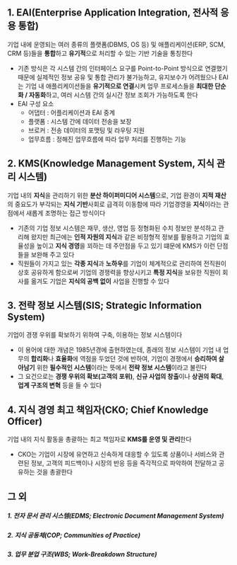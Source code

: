 ## 1. EAI(Enterprise Application Integration, 전사적 응용 통합)
기업 내에 운영되는 여러 종류의 플랫폼(DBMS, OS 등) 및 애플리케이션(ERP, SCM, CRM 등)들을 **통합**하고 **유기적**으로 처리할 수 있는 기반 기술을 통칭한다
- 기존 방식은 각 시스템 간의 인터페이스 요구를 Point-to-Point 방식으로 연결했기 때문에 실제적인 정보 공유 및 통합 관리가 불가능하고, 유지보수가 어려웠으나 EAI는 기업 내 애플리케이션들을 **유기적으로 연결**시켜 업무 프로세스들을 **최대한 단순화 / 자동화**하고, 여러 시스템 간의 실시간 정보 조회가 가능하도록 한다
- EAI 구성 요소
  - 어댑터 : 어플리케이션과 EAI 중계
  - 플랫폼 : 시스템 간에 데이터 전송을 보장
  - 브로커 : 전송 데이터의 포맷팅 및 라우팅 지원
  - 업무흐름 : 정해진 업무흐름에 따라 업무 처리를 진행하는 기능

## 2. KMS(Knowledge Management System, 지식 관리 시스템)
기업 내의 **지식**을 관리하기 위한 **분산 하이퍼미디어 시스템**으로, 기업 환경이 **지적 재산**의 중요도가 부각되는 **지식 기반**사회로 급격히 이동함에 따라 기업경영을 **지식**이라는 관점에서 새롭게 조명하는 접근 방식이다
- 기존의 기업 정보 시스템은 재무, 생산, 영업 등 정형화된 수치 정보만 분석하고 관리해 왔지만 최근에는 **인적 자원의 지식**과 같은 비정형적 정보를 활용하고 기업의 효율성을 높이고 **지식 경영**을 꾀하는 데 주안점을 두고 있기 떄문에 KMS가 이런 단점들을 보완해 주고 있다
- 직원들이 가지고 있는 **각종 지식**과 **노하우**를 기업이 체계적으로 관리하여 전직원이 상호 공유하게 함으로써 기업의 경쟁력을 향상시키고 **특정 지식**을 보유한 직원이 회사를 옮겨도 기업은 **지식의 공백 없이** 사업을 진행할 수 있다

## 3. 전략 정보 시스템(SIS; Strategic Information System)
기업이 경쟁 우위를 확보하기 위하여 구축, 이용하는 정보 시스템이다
- 이 용어에 대한 개념은 1985년경에 출현하였는데, 종래의 정보 시스템이 기업 내 업무의 **합리화**나 **효율화**에 역점을 두었던 것에 반하여, 기업이 경쟁에서 **승리하여 살아남기** 위한 **필수적인 시스템**이라는 뜻에서 **전략 정보 시스템**이라고 불린다
- 그 요건으로는 **경쟁 우위의 확보(고객의 포위)**, **신규 사업의 창출**이나 **상권의 확대**, **업계 구조의 변혁** 등을 들 수 있다

## 4. 지식 경영 최고 책임자(CKO; Chief Knowledge Officer)
기업 내의 지식 활동을 총괄하는 최고 책임자로 **KMS를 운영 및 관리**한다
- CKO는 기업이 시장에 유연하고 신속하게 대응할 수 있도록 상품이나 서비스와 관련된 정보, 고객의 피드백이나 시장의 반응 등을 즉각적으로 파악하여 전달하고 공유하는 것을 총괄한다

## 그 외
##### 1. 전자 문서 관리 시스템(EDMS; Electronic Document Management System)
##### 2. 지식 공동체(COP; Communities of Practice)
##### 3. 업무 분업 구조(WBS; Work-Breakdown Structure)